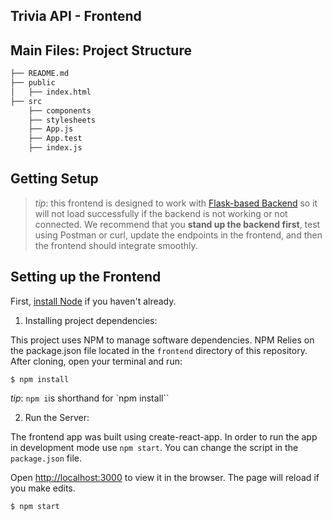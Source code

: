Trivia API - Frontend
-----

## Main Files: Project Structure

  ```sh
  ├── README.md
  ├── public
  │   ├── index.html
  ├── src
      ├── components 
      ├── stylesheets
      ├── App.js
      ├── App.test
      ├── index.js
  ```

## Getting Setup

> _tip_: this frontend is designed to work with [Flask-based Backend](../backend) so it will not load successfully if the backend is not working or not connected. We recommend that you **stand up the backend first**, test using Postman or curl, update the endpoints in the frontend, and then the frontend should integrate smoothly.

## Setting up the Frontend

First, [install Node](https://nodejs.com/en/download) if you haven't already.

1. Installing project dependencies:
  
  This project uses NPM to manage software dependencies. NPM Relies on the package.json file located in the `frontend` directory of this repository. After cloning, open your terminal and run:

  ```
  $ npm install
  ```

  _tip_: `npm i`is shorthand for `npm install``

2. Run the Server:

  The frontend app was built using create-react-app. In order to run the app in development mode use `npm start`. You can change the script in the `package.json` file.

  Open [http://localhost:3000](http://localhost:3000) to view it in the browser. The page will reload if you make edits.

  ```
  $ npm start
  ```
